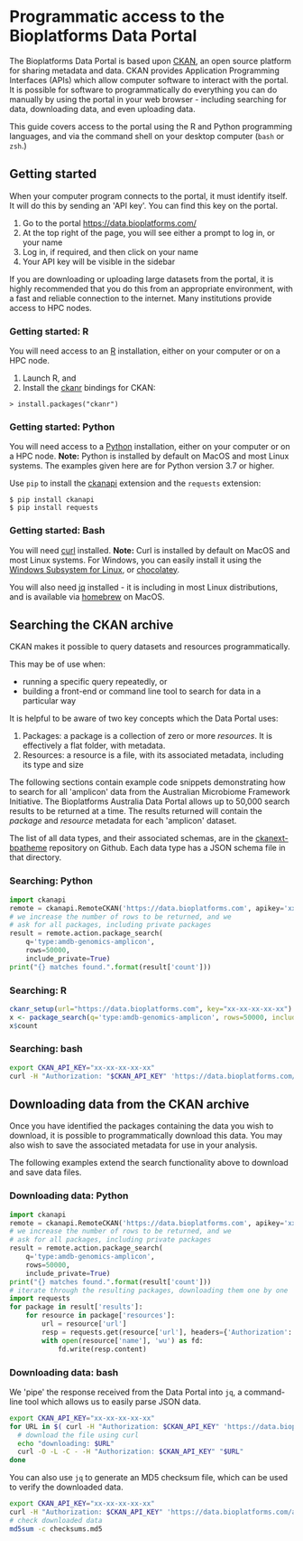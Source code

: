 # Programmatic access to the Bioplatforms Data Portal

The Bioplatforms Data Portal is based upon [CKAN](https://ckan.org/), an open source platform for sharing metadata and data. CKAN provides Application Programming Interfaces (APIs) which allow computer software to interact with the portal. It is possible for software to programmatically do everything you can do manually by using the portal in your web browser - including searching for data, downloading data, and even uploading data.

This guide covers access to the portal using the R and Python programming languages, and via the command shell on your desktop computer (`bash` or `zsh`.)

## Getting started

When your computer program connects to the portal, it must identify itself. It will do this by sending an 'API key'. You can find this key on the portal.

1. Go to the portal https://data.bioplatforms.com/
2. At the top right of the page, you will see either a prompt to log in, or your name 
3. Log in, if required, and then click on your name
4. Your API key will be visible in the sidebar

If you are downloading or uploading large datasets from the portal, it is highly recommended that you do this from an appropriate environment, with a fast and reliable connection to the internet. Many institutions provide access to HPC nodes.

### Getting started: R

You will need access to an [R](https://www.r-project.org) installation, either on your computer or on a HPC node.

1. Launch R, and 
2. Install the [ckanr](https://github.com/ropensci/ckanr) bindings for CKAN:

```
> install.packages("ckanr")
```

### Getting started: Python

You will need access to a [Python](https://www.python.org) installation, either on your computer or on a HPC node. **Note:** Python is installed by default on MacOS and most Linux systems. The examples given here are for Python version 3.7 or higher.

Use `pip` to install the [ckanapi](https://github.com/ckan/ckanapi) extension and the `requests` extension:

```
$ pip install ckanapi
$ pip install requests
```

### Getting started: Bash

You will need [curl](https://curl.haxx.se/) installed. **Note:** Curl is installed by default on MacOS and most Linux systems. For Windows, you can easily install it using the [Windows Subsystem for Linux](https://docs.microsoft.com/en-us/windows/wsl/), or [chocolatey](https://chocolatey.org/).

You will also need [jq](https://stedolan.github.io/jq/) installed - it is including in most Linux distributions, and is available via [homebrew](https://brew.sh/) on MacOS.

## Searching the CKAN archive

CKAN makes it possible to query datasets and resources programmatically.

This may be of use when:

- running a specific query repeatedly, or 
- building a front-end or command line tool to search for data in a particular way

It is helpful to be aware of two key concepts which the Data Portal uses:

1. Packages: a package is a collection of zero or more *resources*. It is effectively a flat folder, with metadata.
2. Resources: a resource is a file, with its associated metadata, including its type and size

The following sections contain example code snippets demonstrating how to search for all 'amplicon' data from the Australian Microbiome Framework Initiative. The Bioplatforms Australia Data Portal allows up to 50,000 search results to be returned at a time. The results returned will contain the *package* and *resource* metadata for each 'amplicon' dataset.

The list of all data types, and their associated schemas, are in the [ckanext-bpatheme](https://github.com/BioplatformsAustralia/ckanext-bpatheme/tree/master/ckanext/bpatheme) repository on Github. Each data type has a JSON schema file in that directory.

### Searching: Python

```python
import ckanapi
remote = ckanapi.RemoteCKAN('https://data.bioplatforms.com', apikey='xx-xx-xx-xx-xx')
# we increase the number of rows to be returned, and we
# ask for all packages, including private packages
result = remote.action.package_search(
    q='type:amdb-genomics-amplicon',
    rows=50000,
    include_private=True)
print("{} matches found.".format(result['count']))
```

### Searching: R

```R
ckanr_setup(url="https://data.bioplatforms.com", key="xx-xx-xx-xx-xx")
x <- package_search(q='type:amdb-genomics-amplicon', rows=50000, include_private=TRUE)
x$count
```

### Searching: bash

```bash
export CKAN_API_KEY="xx-xx-xx-xx-xx"
curl -H "Authorization: "$CKAN_API_KEY" 'https://data.bioplatforms.com/api/3/action/package_search?q=type:amdb-genomics-amplicon&rows=50000&include_private=true'
```

## Downloading data from the CKAN archive

Once you have identified the packages containing the data you wish to download, it is possible to programmatically
download this data. You may also wish to save the associated metadata for use in your analysis.

The following examples extend the search functionality above to download and save data files.

### Downloading data: Python

```python
import ckanapi
remote = ckanapi.RemoteCKAN('https://data.bioplatforms.com', apikey='xx-xx-xx-xx-xx')
# we increase the number of rows to be returned, and we
# ask for all packages, including private packages
result = remote.action.package_search(
    q='type:amdb-genomics-amplicon',
    rows=50000,
    include_private=True)
print("{} matches found.".format(result['count']))
# iterate through the resulting packages, downloading them one by one
import requests
for package in result['results']:
    for resource in package['resources']:
        url = resource['url']
        resp = requests.get(resource['url'], headers={'Authorization': remote.apikey})
        with open(resource['name'], 'wu') as fd:
            fd.write(resp.content)
```

### Downloading data: bash

We 'pipe' the response received from the Data Portal into `jq`, a command-line tool which allows us to easily 
parse JSON data.

```bash
export CKAN_API_KEY="xx-xx-xx-xx-xx"
for URL in $( curl -H "Authorization: $CKAN_API_KEY" 'https://data.bioplatforms.com/api/3/action/package_search?q=type:amdb-genomics-amplicon&rows=50000&include_private=true' | jq -r '.result .results [] .resources [] .url'); do
  # download the file using curl
  echo "downloading: $URL"
  curl -O -L -C - -H "Authorization: $CKAN_API_KEY" "$URL"
done
```

You can also use `jq` to generate an MD5 checksum file, which can be used to verify the downloaded data.

```bash
export CKAN_API_KEY="xx-xx-xx-xx-xx"
curl -H "Authorization: $CKAN_API_KEY" 'https://data.bioplatforms.com/api/3/action/package_search?q=type:amdb-genomics-amplicon&rows=50000&include_private=true' | jq -r '.result .results [] .resources [] | "\(.md5)  \(.name)"' > checksums.md5
# check downloaded data
md5sum -c checksums.md5
```

